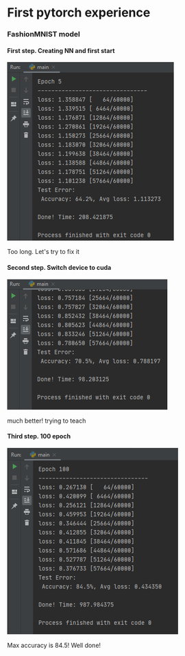 # First pytorch experience

### FashionMNIST model

#### First step. Creating NN and first start

![cpu](https://raw.githubusercontent.com/Kirill-Sakov/first-pytorch/main/pics/cpu.png)

Too long. Let's try to fix it

#### Second step. Switch device to cuda

![cuda](https://raw.githubusercontent.com/Kirill-Sakov/first-pytorch/main/pics/cuda.png)

much better! trying to teach

#### Third step. 100 epoch

![epoch100](https://raw.githubusercontent.com/Kirill-Sakov/first-pytorch/main/pics/epoch100.png)

Max accuracy is 84.5! Well done!


